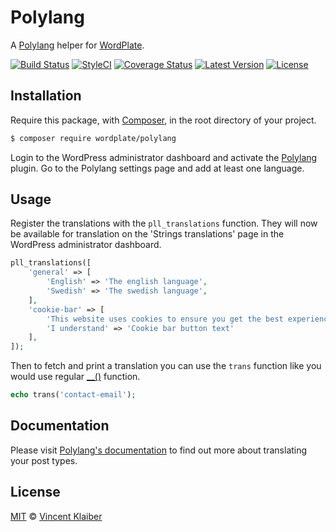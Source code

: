 # Polylang

A [Polylang](https://wordpress.org/plugins/polylang) helper for [WordPlate](https://wordplate.github.io).

[![Build Status](https://img.shields.io/travis/wordplate/polylang/master.svg?style=flat)](https://travis-ci.org/wordplate/polylang)
[![StyleCI](https://styleci.io/repos/58547586/shield?style=flat)](https://styleci.io/repos/58547586)
[![Coverage Status](https://img.shields.io/codecov/c/github/wordplate/polylang.svg?style=flat)](https://codecov.io/github/wordplate/polylang)
[![Latest Version](https://img.shields.io/github/release/wordplate/polylang.svg?style=flat)](https://github.com/wordplate/polylang/releases)
[![License](https://img.shields.io/packagist/l/wordplate/polylang.svg?style=flat)](https://packagist.org/packages/wordplate/polylang)

## Installation

Require this package, with [Composer](https://getcomposer.org), in the root directory of your project.

```bash
$ composer require wordplate/polylang
```

Login to the WordPress administrator dashboard and activate the [Polylang](https://wordpress.org/plugins/polylang) plugin. Go to the Polylang settings page and add at least one language.

## Usage

Register the translations with the `pll_translations` function. They will now be available for translation on the 'Strings translations' page in the WordPress administrator dashboard.

```php
pll_translations([
    'general' => [
        'English' => 'The english language',
        'Swedish' => 'The swedish language',
    ],
    'cookie-bar' => [
        'This website uses cookies to ensure you get the best experience on our website.' => 'Cookie bar message',
        'I understand' => 'Cookie bar button text'
    ],
]);
```

Then to fetch and print a translation you can use the `trans` function like you would use regular [__()](https://developer.wordpress.org/reference/functions/__) function.

```php
echo trans('contact-email');
```

## Documentation

Please visit [Polylang's documentation](https://wordpress.org/plugins/polylang) to find out more about translating your post types.

## License

[MIT](LICENSE) © [Vincent Klaiber](https://vinkla.com)
